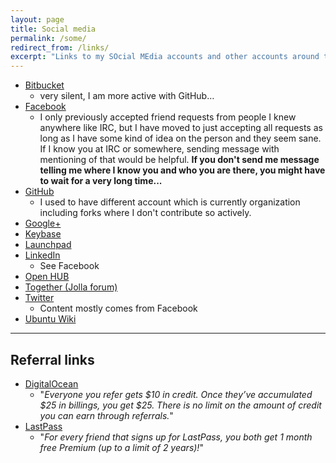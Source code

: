 ```yaml
---
layout: page
title: Social media
permalink: /some/
redirect_from: /links/
excerpt: "Links to my SOcial MEdia accounts and other accounts around the internet."
---
```


* [Bitbucket](http://bitbucket.org/Ciblia)
    * very silent, I am more active with GitHub…
* [Facebook](https://facebook.com/mikaelahmsuomalainen)
    * I only previously accepted friend requests from people I knew
      anywhere like IRC, but I have moved to just accepting all requests
      as long as I have some kind of idea on the person and they seem sane.
      If I know you at IRC or somewhere, sending message with mentioning of
      that would be helpful. **If you don't send me message telling me
      where I know you and who you are there, you might have to wait for
      a very long time...**
* [GitHub](https://github.com/Mikaela)
    * I used to have different account which is currently organization
      including forks where I don't contribute so actively.
* [Google+](https://plus.google.com/102194700669991420126)
* [Keybase](http://keybase.io/Mikaela)
* [Launchpad](https://launchpad.net/~mikaela)
* [LinkedIn](https://fi.linkedin.com/in/ciblia)
    * See Facebook
* [Open HUB](https://www.openhub.net/accounts/Mikaela)
* [Together (Jolla forum)](https://together.jolla.com/users/6732/mikaela/)
* [Twitter](https://twitter.com/Inaneierase)
    * Content mostly comes from Facebook
* [Ubuntu Wiki](https://wiki.ubuntu.com/mikaela)

* * * * *

## Referral links

* [DigitalOcean](https://www.digitalocean.com/?refcode=ed2a94e7eb56)
    * "*Everyone you refer gets $10 in credit. Once they’ve accumulated $25
      in billings, you get $25. There is no limit on the amount of credit
      you can earn through referrals.*"
* [LastPass](https://lastpass.com/f?884346)
    * "*For every friend that signs up for LastPass, you both get 1 month
      free Premium (up to a limit of 2 years)!*"
